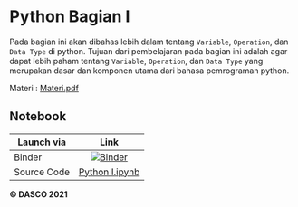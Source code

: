 # Python Bagian I

Pada bagian ini akan dibahas lebih dalam tentang `Variable`, `Operation`, dan `Data Type` di python. Tujuan dari pembelajaran pada bagian ini adalah agar dapat lebih paham tentang `Variable`, `Operation`, dan `Data Type` yang merupakan dasar dan komponen utama dari bahasa pemrograman python.

Materi : [Materi.pdf](Materi.pdf)

## Notebook

| Launch via | Link     |
| ------     | :------: |
| Binder     | [![Binder](https://mybinder.org/badge_logo.svg)](https://mybinder.org/v2/gh/DASCOUNJ/Materi/03b10bd56bdcc1b13149671eb0937ce44b15a7d9?filepath=01.%20Python%2FBagian%20I%2FPython%20I.ipynb) |
| Source Code | [Python I.ipynb](Python%20I.ipynb) |

**© DASCO 2021**